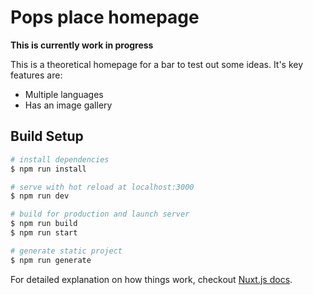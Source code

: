# Pops place homepage

**This is currently work in progress**

This is a theoretical homepage for a bar to test out some ideas.  It's key features are:
* Multiple languages
* Has an image gallery


## Build Setup

``` bash
# install dependencies
$ npm run install

# serve with hot reload at localhost:3000
$ npm run dev

# build for production and launch server
$ npm run build
$ npm run start

# generate static project
$ npm run generate
```

For detailed explanation on how things work, checkout [Nuxt.js docs](https://nuxtjs.org).
